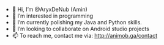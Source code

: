- 👋 Hi, I’m @AryxDeNub (Amin)
- 👀 I’m interested in programming
- 🌱 I’m currently polishing my Java and Python skills.
- 💞️ I’m looking to collaborate on Android studio projects
- 📫 To reach me, contact me via: http://animob.ga/contact

<!---
AryxDeNub/AryxDeNub is a ✨ special ✨ repository because its `README.md` (this file) appears on your GitHub profile.
You can click the Preview link to take a look at your changes.
--->
